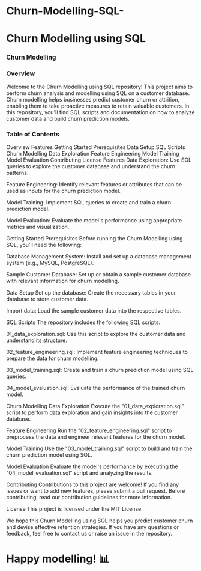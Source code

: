 # Churn-Modelling-SQL-

# Churn Modelling using SQL
### Churn Modelling

### Overview
Welcome to the Churn Modelling using SQL repository! This project aims to perform churn analysis and modelling using SQL on a customer database. Churn modelling helps businesses predict customer churn or attrition, enabling them to take proactive measures to retain valuable customers. In this repository, you'll find SQL scripts and documentation on how to analyze customer data and build churn prediction models.

### Table of Contents
Overview
Features
Getting Started
Prerequisites
Data Setup
SQL Scripts
Churn Modelling
Data Exploration
Feature Engineering
Model Training
Model Evaluation
Contributing
License
Features
Data Exploration: Use SQL queries to explore the customer database and understand the churn patterns.

Feature Engineering: Identify relevant features or attributes that can be used as inputs for the churn prediction model.

Model Training: Implement SQL queries to create and train a churn prediction model.

Model Evaluation: Evaluate the model's performance using appropriate metrics and visualization.

Getting Started
Prerequisites
Before running the Churn Modelling using SQL, you'll need the following:

Database Management System: Install and set up a database management system (e.g., MySQL, PostgreSQL).

Sample Customer Database: Set up or obtain a sample customer database with relevant information for churn modelling.

Data Setup
Set up the database: Create the necessary tables in your database to store customer data.

Import data: Load the sample customer data into the respective tables.

SQL Scripts
The repository includes the following SQL scripts:

01_data_exploration.sql: Use this script to explore the customer data and understand its structure.

02_feature_engineering.sql: Implement feature engineering techniques to prepare the data for churn modelling.

03_model_training.sql: Create and train a churn prediction model using SQL queries.

04_model_evaluation.sql: Evaluate the performance of the trained churn model.

Churn Modelling
Data Exploration
Execute the "01_data_exploration.sql" script to perform data exploration and gain insights into the customer database.

Feature Engineering
Run the "02_feature_engineering.sql" script to preprocess the data and engineer relevant features for the churn model.

Model Training
Use the "03_model_training.sql" script to build and train the churn prediction model using SQL.

Model Evaluation
Evaluate the model's performance by executing the "04_model_evaluation.sql" script and analyzing the results.

Contributing
Contributions to this project are welcome! If you find any issues or want to add new features, please submit a pull request. Before contributing, read our contribution guidelines for more information.

License
This project is licensed under the MIT License.

We hope this Churn Modelling using SQL helps you predict customer churn and devise effective retention strategies. If you have any questions or feedback, feel free to contact us or raise an issue in the repository.

# Happy modelling! 📊
